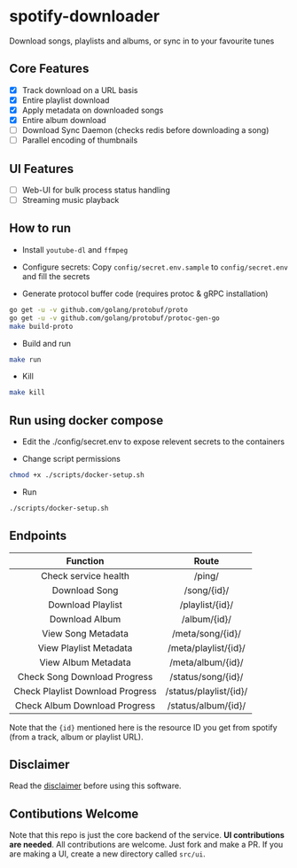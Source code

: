 # spotify-downloader
Download songs, playlists and albums, or sync in to your favourite tunes

## Core Features

- [X] Track download on a URL basis
- [X] Entire playlist download
- [X] Apply metadata on downloaded songs
- [X] Entire album download
- [ ] Download Sync Daemon (checks redis before downloading a song)
- [ ] Parallel encoding of thumbnails

## UI Features

- [ ] Web-UI for bulk process status handling
- [ ] Streaming music playback

## How to run

* Install `youtube-dl` and `ffmpeg`

* Configure secrets: Copy `config/secret.env.sample` to `config/secret.env` and fill the secrets

* Generate protocol buffer code (requires protoc & gRPC installation)

```sh
go get -u -v github.com/golang/protobuf/proto
go get -u -v github.com/golang/protobuf/protoc-gen-go
make build-proto
```

* Build and run
```sh
make run
```

* Kill

```sh
make kill
```

## Run using docker compose

* Edit the ./config/secret.env to expose relevent secrets to the containers

* Change script permissions

```sh
chmod +x ./scripts/docker-setup.sh
```

* Run

```sh
./scripts/docker-setup.sh
```

## Endpoints

| Function | Route |
|:--------:|:-----:|
| Check service health | /ping/ |
| Download Song | /song/{id}/ |
| Download Playlist | /playlist/{id}/ |
| Download Album | /album/{id}/ |
| View Song Metadata | /meta/song/{id}/ |
| View Playlist Metadata | /meta/playlist/{id}/ |
| View Album Metadata | /meta/album/{id}/ |
| Check Song Download Progress | /status/song/{id}/ |
| Check Playlist Download Progress | /status/playlist/{id}/ |
| Check Album Download Progress | /status/album/{id}/ |

Note that the `{id}` mentioned here is the resource ID you get from spotify (from a track, album or playlist URL).

## Disclaimer
Read the [disclaimer](disclaimer.md) before using this software.

## Contibutions Welcome
Note that this repo is just the core backend of the service. **UI contributions are needed**. All contributions are welcome. Just fork and make a PR. If you are making a UI, create a new directory called `src/ui`.
